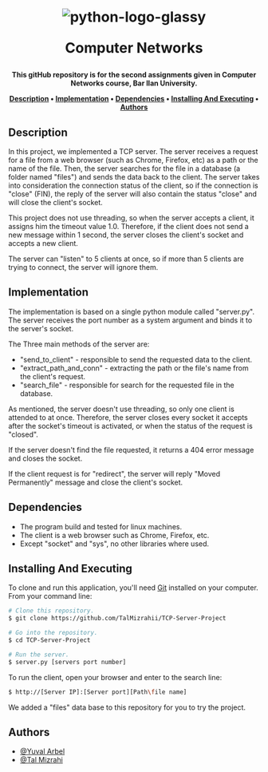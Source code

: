 <h1 align="center">
  
  ![python-logo-glassy](https://user-images.githubusercontent.com/103560553/204082228-92a30920-ca99-4517-9b9d-c3ab44d42a0b.png)

  Computer Networks
  <br>
</h1>

<h4 align="center">This gitHub repository is for the second assignments given in Computer Networks course, Bar Ilan University.


<p align="center">
  <a href="#description">Description</a> •
  <a href="#implementation">Implementation</a> •
  <a href="#dependencies">Dependencies</a> •
  <a href="#installing-and-executing">Installing And Executing</a> •
  <a href="#authors">Authors</a> 
</p>

## Description

In this project, we implemented a TCP server. The server receives a request for a file from a web browser (such as Chrome, Firefox, etc) as a path or the name of the file. Then, the server searches for the file in a database (a folder named "files") and sends the data back to the client. 
The server takes into consideration the connection status of the client, so if the connection is "close" (FIN), the reply of the server will also contain the status "close" and will close the client's socket.

This project does not use threading, so when the server accepts a client, it assigns him the timeout value 1.0. Therefore, if the client does not send a new message within 1 second, the server closes the client's socket and accepts a new client. 

The server can "listen" to 5 clients at once, so if more than 5 clients are trying to connect, the server will ignore them.


## Implementation

The implementation is based on a single python module called "server.py". The server receives the port number as a system argument and binds it to the server's socket.

The Three main methods of the server are:

* "send_to_client" - responsible to send the requested data to the client.
* "extract_path_and_conn" - extracting the path or the file's name from the client's request.
* "search_file" - responsible for search for the requested file in the database.

As mentioned, the server doesn't use threading, so only one client is attended to at once. Therefore, the server closes every socket it accepts after the socket's timeout is activated, or when the status of the request is "closed".

If the server doesn't find the file requested, it returns a 404 error message and closes the socket. 
  
If the client request is for "redirect", the server will reply "Moved Permanently" message and close the client's socket.
  
## Dependencies
* The program build and tested for linux machines.
* The client is a web browser such as Chrome, Firefox, etc.
* Except "socket" and "sys", no other libraries where used.

## Installing And Executing

To clone and run this application, you'll need [Git](https://git-scm.com) installed on your computer. From your command line:

```bash
# Clone this repository.
$ git clone https://github.com/TalMizrahii/TCP-Server-Project

# Go into the repository.
$ cd TCP-Server-Project

# Run the server.
$ server.py [servers port number]
```
To run the client, open your browser and enter to the search line:
```bash
$ http://[Server IP]:[Server port][Path\file name]
```
We added a "files" data base to this repository for you to try the project.

## Authors
* [@Yuval Arbel](https://github.com/YuvalArbel1)
* [@Tal Mizrahi](https://github.com/TalMizrahii)


